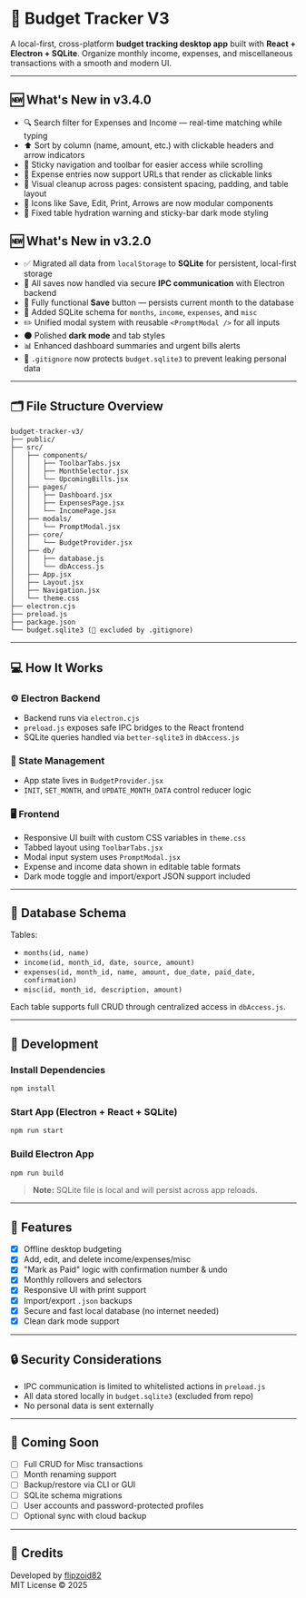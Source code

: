 # 💸 Budget Tracker V3

A local-first, cross-platform **budget tracking desktop app** built with **React + Electron + SQLite**. Organize monthly income, expenses, and miscellaneous transactions with a smooth and modern UI.

---

## 🆕 What's New in v3.4.0

- 🔍 Search filter for Expenses and Income — real-time matching while typing
- ⬆️ Sort by column (name, amount, etc.) with clickable headers and arrow indicators
- 📌 Sticky navigation and toolbar for easier access while scrolling
- 🔗 Expense entries now support URLs that render as clickable links
- 🎨 Visual cleanup across pages: consistent spacing, padding, and table layout
- 📁 Icons like Save, Edit, Print, Arrows are now modular components
- 🚫 Fixed table hydration warning and sticky-bar dark mode styling

## 🆕 What's New in v3.2.0

- ✅ Migrated all data from `localStorage` to **SQLite** for persistent, local-first storage
- 🔄 All saves now handled via secure **IPC communication** with Electron backend
- 💾 Fully functional **Save** button — persists current month to the database
- 🧠 Added SQLite schema for `months`, `income`, `expenses`, and `misc`
- ✏️ Unified modal system with reusable `<PromptModal />` for all inputs
- 🌑 Polished **dark mode** and tab styles
- 📊 Enhanced dashboard summaries and urgent bills alerts
- 🔐 `.gitignore` now protects `budget.sqlite3` to prevent leaking personal data

---

## 🗂 File Structure Overview

```
budget-tracker-v3/
├── public/
├── src/
│   ├── components/
│   │   ├── ToolbarTabs.jsx
│   │   ├── MonthSelector.jsx
│   │   └── UpcomingBills.jsx
│   ├── pages/
│   │   ├── Dashboard.jsx
│   │   ├── ExpensesPage.jsx
│   │   └── IncomePage.jsx
│   ├── modals/
│   │   └── PromptModal.jsx
│   ├── core/
│   │   └── BudgetProvider.jsx
│   ├── db/
│   │   ├── database.js
│   │   └── dbAccess.js
│   ├── App.jsx
│   ├── Layout.jsx
│   ├── Navigation.jsx
│   └── theme.css
├── electron.cjs
├── preload.js
├── package.json
└── budget.sqlite3 (🚫 excluded by .gitignore)
```

---

## 💻 How It Works

### ⚙ Electron Backend

- Backend runs via `electron.cjs`
- `preload.js` exposes safe IPC bridges to the React frontend
- SQLite queries handled via `better-sqlite3` in `dbAccess.js`

### 🧠 State Management

- App state lives in `BudgetProvider.jsx`
- `INIT`, `SET_MONTH`, and `UPDATE_MONTH_DATA` control reducer logic

### 🖥️ Frontend

- Responsive UI built with custom CSS variables in `theme.css`
- Tabbed layout using `ToolbarTabs.jsx`
- Modal input system uses `PromptModal.jsx`
- Expense and income data shown in editable table formats
- Dark mode toggle and import/export JSON support included

---

## 📁 Database Schema

Tables:

- `months(id, name)`
- `income(id, month_id, date, source, amount)`
- `expenses(id, month_id, name, amount, due_date, paid_date, confirmation)`
- `misc(id, month_id, description, amount)`

Each table supports full CRUD through centralized access in `dbAccess.js`.

---

## 🧪 Development

### Install Dependencies

```bash
npm install
```

### Start App (Electron + React + SQLite)

```bash
npm run start
```

### Build Electron App

```bash
npm run build
```

> **Note:** SQLite file is local and will persist across app reloads.

---

## 🚀 Features

- [x] Offline desktop budgeting
- [x] Add, edit, and delete income/expenses/misc
- [x] "Mark as Paid" logic with confirmation number & undo
- [x] Monthly rollovers and selectors
- [x] Responsive UI with print support
- [x] Import/export `.json` backups
- [x] Secure and fast local database (no internet needed)
- [x] Clean dark mode support

---

## 🔒 Security Considerations

- IPC communication is limited to whitelisted actions in `preload.js`
- All data stored locally in `budget.sqlite3` (excluded from repo)
- No personal data is sent externally

---

## 📅 Coming Soon

- [ ] Full CRUD for Misc transactions
- [ ] Month renaming support
- [ ] Backup/restore via CLI or GUI
- [ ] SQLite schema migrations
- [ ] User accounts and password-protected profiles
- [ ] Optional sync with cloud backup

---

## 🧠 Credits

Developed by [flipzoid82](https://github.com/flipzoid82)  
MIT License © 2025
